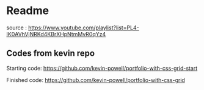 # Readme

source : https://www.youtube.com/playlist?list=PL4-IK0AVhVjNRKd4KBrXHpNtmMvR0qYz4

## Codes from kevin repo

Starting code: https://github.com/kevin-powell/portfolio-with-css-grid-start

Finished code: https://github.com/kevin-powell/portfolio-with-css-grid
